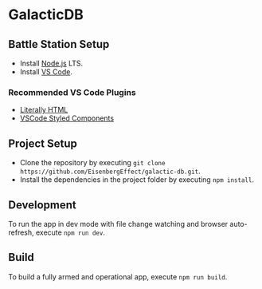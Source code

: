 # GalacticDB

## Battle Station Setup

* Install [Node.js](https://nodejs.org/en/) LTS.
* Install [VS Code](https://code.visualstudio.com/).

### Recommended VS Code Plugins

* [Literally HTML](https://marketplace.visualstudio.com/items?itemName=webreflection.literally-html)
* [VSCode Styled Components](https://marketplace.visualstudio.com/items?itemName=jpoissonnier.vscode-styled-components)

## Project Setup

* Clone the repository by executing `git clone https://github.com/EisenbergEffect/galactic-db.git`.
* Install the dependencies in the project folder by executing `npm install`.

## Development

To run the app in dev mode with file change watching and browser auto-refresh, execute `npm run dev`.

## Build

To build a fully armed and operational app, execute `npm run build`.